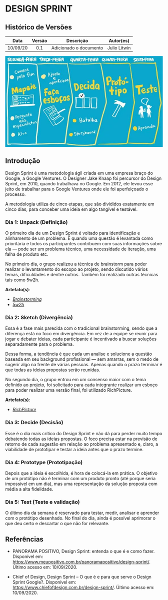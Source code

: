 # DESIGN SPRINT

## Histórico de Versões

|   Data   | Versão |           Descrição           |             Autor(es)              |
|:--------:|:------:|:-----------------------------:|:----------------------------------:|
| 10/09/20 | 0.1 | Adicionado o documento | Julio Litwin |

![Sketch](./../img/design_sprint_example.png)

## Introdução

Design Sprint é uma metodologia ágil criada em uma empresa braço do Google, a Google Ventures. O Designer Jake Knaap foi percursor do Design Sprint, em 2010, quando trabalhava no Google. Em 2012, ele levou esse jeito de trabalhar para o Google Ventures onde ele foi aperfeiçoado o processo.

A metodologia utiliza de cinco etapas, que são divididos exatamente em cinco dias, para conceber uma ideia em algo tangível e testável.


### Dia 1: Unpack (Definição)
O primeiro dia de um Design Sprint é voltado para identificação e alinhamento de um problema. É quando uma questão é levantada como prioritária e todos os participantes contribuem com suas informações sobre ela — pode ser um problema técnico, uma necessidade de iteração, uma falha de produto etc.

No primeiro dia, o grupo realizou a técnica de brainstorm para poder realizar o levantamento do escopo ao projeto, sendo discutido vários temas, dificuldades e dentre outros. Também foi realizado outras técnicas tais como 5w2h.

**Artefato(s)**:
* <a href="https://unbarqdsw.github.io/2020.1_G4_Vestibulandos/brainstorming/"><em>Brainstorming</em></a>
* <a href="https://unbarqdsw.github.io/2020.1_G4_Vestibulandos/5W2H/"><em>5w2h</em></a>

### Dia 2: Sketch (Divergência)
Essa é a fase mais parecida com o tradicional brainstorming, sendo que a diferença está no foco em divergência. Em vez de a equipe se reunir para jogar e debater ideias, cada participante é incentivado a buscar soluções separadamente para o problema.

Dessa forma, a tendência é que cada um analise e solucione a questão baseada em seu background profissional — sem amarras, sem o medo de sugerir algo na frente de várias pessoas. Apenas quando o prazo terminar é que todas as ideias propostas serão reunidas.

No segundo dia, o grupo entrou em um consenso maior com o tema definido ao projeto, foi solicitado para cada integrante realizar um esboço para poder realizar uma versão final, foi utilizado RichPicture.

**Artefato(s)**:
* <a href="https://unbarqdsw.github.io/2020.1_G4_Vestibulandos/richpicture/"><em>RichPicture</em></a>

### Dia 3: Decide (Decisão)
Esse é o dia mais crítico do Design Sprint e não dá para perder muito tempo debatendo todas as ideias propostas. O foco precisa estar na previsão de retorno de cada sugestão em relação ao problema apresentado e, claro, a viabilidade de prototipar e testar a ideia antes que o prazo termine.

### Dia 4: Prototype (Prototipação)
Depois que a ideia é escolhida, é hora de colocá-la em prática. O objetivo de um protótipo não é terminar com um produto pronto (até porque seria impossível em um dia), mas uma representação da solução proposta com média a alta fidelidade.

### Dia 5: Test (Teste e validação)
O último dia da semana é reservado para testar, medir, analisar e aprender com o protótipo desenhado. No final do dia, ainda é possível aprimorar o que deu certo e descartar o que não for relevante.

##  Referências
- PANORAMA POSITIVO, Design Sprint: entenda o que é e como fazer. Disponível em: <https://www.meupositivo.com.br/panoramapositivo/design-sprint/>. Último acesso em: 10/09/2020.

- Chief of Design, Design Sprint – O que é e para que serve o Design Sprint Google?. Disponível em: <https://www.chiefofdesign.com.br/design-sprint/>. Último acesso em: 10/09/2020.
